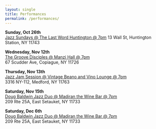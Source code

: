 ```yaml
---
layout: single
title: Performances
permalink: /performances/
---
```


**Sunday, Oct 26th**  
[Jazz Sundays @ The Last Word Huntington @ 7pm](https://www.thelastwordhuntington.com)
13 Wall St, Huntington Station, NY 11743

**Wednesday, Nov 12th**  
[The Groove Disciples @ Manzi Hall @ 7pm](https://manzihall.com/)  
67 Scudder Ave, Copiague, NY 11726

**Thursday, Nov 13th**  
[Jazz Jam Session @ Vintage Beano and Vino Lounge @ 7pm](https://www.vintagebeanoandvinolounge.com)  
3316 NY-112, Medford, NY 11763

**Saturday, Nov 15th**  
[Doug Baldwin Jazz Duo @ Madiran the Wine Bar @ 7pm](www.madiranthewinebar.com)  
209 Rte 25A, East Setauket, NY 11733

**Saturday, Dec 6th**  
[Doug Baldwin Jazz Duo @ Madiran the Wine Bar @ 7pm](www.madiranthewinebar.com)  
209 Rte 25A, East Setauket, NY 11733

